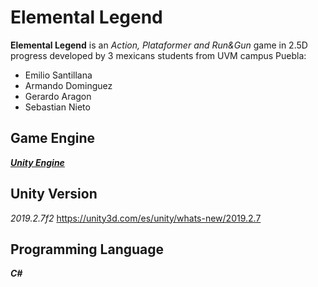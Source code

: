 # Elemental Legend
**Elemental Legend** is an _Action, Plataformer and Run&Gun_ game in 2.5D progress developed by 3 mexicans students from UVM campus Puebla:

- Emilio Santillana
- Armando Dominguez
- Gerardo Aragon
- Sebastian Nieto

## Game Engine
[_**Unity Engine**_](https://unity.com/es)

## Unity Version
_2019.2.7f2_
https://unity3d.com/es/unity/whats-new/2019.2.7

## Programming Language
_**C#**_
